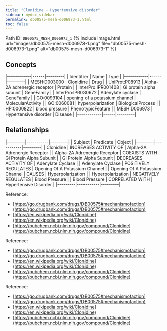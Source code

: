 ```yaml
---
title: "Clonidine - Hypertensive disorder"
sidebar: mydoc_sidebar
permalink: db00575-mesh-d006973-1.html
toc: false 
---
```



Path ID: `DB00575_MESH_D006973_1`
{% include image.html url="images/db00575-mesh-d006973-1.png" file="db00575-mesh-d006973-1.png" alt="db00575-mesh-d006973-1" %}

## Concepts

|------------|------|---------|
| Identifier | Name | Type    |
|------------|------|---------|
| MESH:D003000 | Clonidine | Drug |
| UniProt:P08913 | Alpha-2A adrenergic receptor | Protein |
| InterPro:IPR001408 | Gi protein alpha subunit | GeneFamily |
| InterPro:IPR030672 | Adenylate cyclase | GeneFamily |
| GO:0099104 | opening of a potassium channel | MolecularActivity |
| GO:0060081 | hyperpolarization | BiologicalProcess |
| HP:0000822 | blood pressure | PhenotypicFeature |
| MESH:D006973 | Hypertensive disorder | Disease |
|------------|------|---------|

## Relationships

|---------|-----------|---------|
| Subject | Predicate | Object  |
|---------|-----------|---------|
| Clonidine | INCREASES ACTIVITY OF | Alpha-2A Adrenergic Receptor |
| Alpha-2A Adrenergic Receptor | COEXISTS WITH | Gi Protein Alpha Subunit |
| Gi Protein Alpha Subunit | DECREASES ACTIVITY OF | Adenylate Cyclase |
| Adenylate Cyclase | POSITIVELY REGULATES | Opening Of A Potassium Channel |
| Opening Of A Potassium Channel | CAUSES | Hyperpolarization |
| Hyperpolarization | NEGATIVELY REGULATES | Blood Pressure |
| Blood Pressure | CORRELATED WITH | Hypertensive Disorder |
|---------|-----------|---------|

Reference: 
  - [https://go.drugbank.com/drugs/DB00575#mechanismofaction](https://go.drugbank.com/drugs/DB00575#mechanismofaction)
  - [https://en.wikipedia.org/wiki/Clonidine](https://en.wikipedia.org/wiki/Clonidine)
  - [https://pubchem.ncbi.nlm.nih.gov/compound/Clonidine](https://pubchem.ncbi.nlm.nih.gov/compound/Clonidine)

Reference: 
  - [https://go.drugbank.com/drugs/DB00575#mechanismofaction](https://go.drugbank.com/drugs/DB00575#mechanismofaction)
  - [https://en.wikipedia.org/wiki/Clonidine](https://en.wikipedia.org/wiki/Clonidine)
  - [https://pubchem.ncbi.nlm.nih.gov/compound/Clonidine](https://pubchem.ncbi.nlm.nih.gov/compound/Clonidine)

Reference: 
  - [https://go.drugbank.com/drugs/DB00575#mechanismofaction](https://go.drugbank.com/drugs/DB00575#mechanismofaction)
  - [https://en.wikipedia.org/wiki/Clonidine](https://en.wikipedia.org/wiki/Clonidine)
  - [https://pubchem.ncbi.nlm.nih.gov/compound/Clonidine](https://pubchem.ncbi.nlm.nih.gov/compound/Clonidine)
